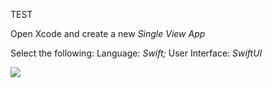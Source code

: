 TEST

Open Xcode and create a new *Single View App*

Select the following: Language: *Swift;* User Interface: *SwiftUI*

![](https://raw.githubusercontent.com/cslogan-red/doot/main/markdown/tests/ios/images/swift_step2_lowres.png)
